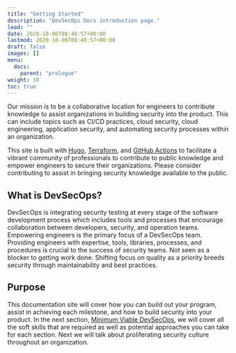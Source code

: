 ```yaml
---
title: "Getting Started"
description: "DevSecOps Docs introduction page."
lead: ""
date: 2020-10-06T08:48:57+00:00
lastmod: 2020-10-06T08:48:57+00:00
draft: false
images: []
menu:
  docs:
    parent: "prologue"
weight: 10
toc: true
---
```


Our mission is to be a collaborative location for engineers to contribute knowledge to assist organizations in building security into the product. This can include topics such as CI/CD practices, cloud security, cloud engineering, application security, and automating security processes within an organization. 

This site is built with [Hugo](https://gohugo.io/), [Terraform](https://www.terraform.io/), and [GitHub Actions](https://docs.github.com/en/actions) to facilitate a vibrant community of professionals to contribute to public knowledge and empower engineers to secure their organizations. Please consider contributing to assist in bringing security knowledge available to the public. 

## What is DevSecOps?

DevSecOps is integrating security testing at every stage of the software development process which includes tools and processes that encourage collaboration between developers, security, and operation teams. Empowering engineers is the primary focus of a DevSecOps team. Providing engineers with expertise, tools, libraries, processes, and procedures is crucial to the success of security teams. Not seen as a blocker to getting work done. Shifting focus on quality as a priority breeds security through maintainability and best practices.

## Purpose

This documentation site will cover how you can build out your program, assist in achieving each milestone, and how to build security into your product. In the next section, [Minimum Viable DevSecOps](/docs/mvdso/mvdso), we will cover all the soft skills that are required as well as potential approaches you can take for each section. Next we will talk about proliferating security culture throughout an organization. 
